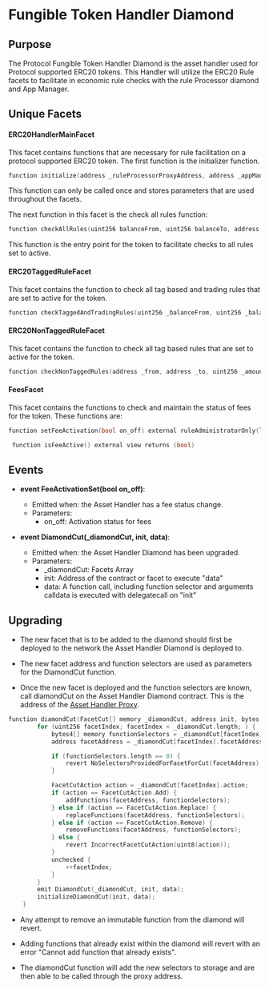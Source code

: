 # Fungible Token Handler Diamond 

## Purpose 

The Protocol Fungible Token Handler Diamond is the asset handler used for Protocol supported ERC20 tokens. This Handler will utilize the ERC20 Rule facets to facilitate in economic rule checks with the rule Processor diamond and App Manager. 

## Unique Facets 
#### ERC20HandlerMainFacet
This facet contains functions that are necessary for rule facilitation on a protocol supported ERC20 token. The first function is the initializer function.

```c
function initialize(address _ruleProcessorProxyAddress, address _appManagerAddress, address _assetAddress) external onlyOwner
```
This function can only be called once and stores parameters that are used throughout the facets. 


The next function in this facet is the check all rules function: 
```c
function checkAllRules(uint256 balanceFrom, uint256 balanceTo, address _from, address _to, address _sender, uint256 _amount) external onlyOwner returns (bool)
```
This function is the entry point for the token to facilitate checks to all rules set to active.  


#### ERC20TaggedRuleFacet
This facet contains the function to check all tag based and trading rules that are set to active for the token. 

```c
function checkTaggedAndTradingRules(uint256 _balanceFrom, uint256 _balanceTo, address _from, address _to,uint256 _amount, ActionTypes action) external
```

#### ERC20NonTaggedRuleFacet
This facet contains the function to check all tag based rules that are set to active for the token.

```c
function checkNonTaggedRules(address _from, address _to, uint256 _amount, ActionTypes action) external
```

#### FeesFacet
This facet contains the functions to check and maintain the status of fees for the token. These functions are: 

```c
function setFeeActivation(bool on_off) external ruleAdministratorOnly(lib.handlerBaseStorage().appManager)
```

```c
 function isFeeActive() external view returns (bool)
```

## Events 

- **event FeeActivationSet(bool on_off)**: 
    - Emitted when: the Asset Handler has a fee status change.
    - Parameters:
        - on_off: Activation status for fees 

- **event DiamondCut(_diamondCut, init, data)**: 
    - Emitted when: the Asset Handler Diamond has been upgraded.
    - Parameters:
        - _diamondCut: Facets Array
        - init: Address of the contract or facet to execute "data"
        - data: A function call, including function selector and arguments calldata is executed with delegatecall on "init"

## Upgrading
- The new facet that is to be added to the diamond should first be deployed to the network the Asset Handler Diamond is deployed to. 

- The new facet address and function selectors are used as parameters for the DiamondCut function. 

- Once the new facet is deployed and the function selectors are known, call diamondCut on the Asset Handler Diamond contract. This is the address of the [Asset Handler Proxy](./PROTOCOL-ASSET-HANDLER-DIAMOND.md). 

```c
function diamondCut(FacetCut[] memory _diamondCut, address init, bytes memory data) internal {
        for (uint256 facetIndex; facetIndex < _diamondCut.length; ) {
            bytes4[] memory functionSelectors = _diamondCut[facetIndex].functionSelectors;
            address facetAddress = _diamondCut[facetIndex].facetAddress;

            if (functionSelectors.length == 0) {
                revert NoSelectorsProvidedForFacetForCut(facetAddress);
            }

            FacetCutAction action = _diamondCut[facetIndex].action;
            if (action == FacetCutAction.Add) {
                addFunctions(facetAddress, functionSelectors);
            } else if (action == FacetCutAction.Replace) {
                replaceFunctions(facetAddress, functionSelectors);
            } else if (action == FacetCutAction.Remove) {
                removeFunctions(facetAddress, functionSelectors);
            } else {
                revert IncorrectFacetCutAction(uint8(action));
            }
            unchecked {
                ++facetIndex;
            }
        }
        emit DiamondCut(_diamondCut, init, data);
        initializeDiamondCut(init, data);
    }
```
- Any attempt to remove an immutable function from the diamond will revert. 

- Adding functions that already exist within the diamond will revert with an error "Cannot add function that already exists". 

- The diamondCut function will add the new selectors to storage and are then able to be called through the proxy address.

<!-- TODO: Update section with Facet Upgrade script steps  -->